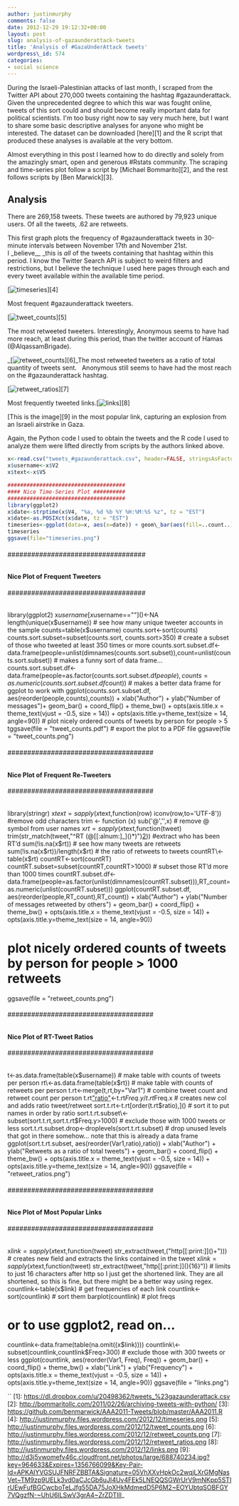 ```yaml
---
author: justinmurphy
comments: false
date: 2012-12-29 19:12:32+00:00
layout: post
slug: analysis-of-gazaunderattack-tweets
title: 'Analysis of #GazaUnderAttack tweets'
wordpress\_id: 574
categories:
- social science
---
```


During the Israeli-Palestinian attacks of last month, I scraped from the Twitter API about 270,000 tweets containing the hashtag #gazaunderattack. Given the unprecedented degree to which this war was fought online, tweets of this sort could and should become really important data for political scientists. I'm too busy right now to say very much here, but I want to share some basic descriptive analyses for anyone who might be interested. The dataset can be downloaded [here][1] and the R script that produced these analyses is available at the very bottom.

Almost everything in this post I learned how to do directly and solely from the amazingly smart, open and generous #Rstats community. The scraping and time-series plot follow a script by [Michael Bommarito][2], and the rest follows scripts by [Ben Marwick][3].


## Analysis


There are 269,158 tweets. These tweets are authored by 79,923 unique users. Of all the tweets, .62 are retweets.

This first graph plots the frequency of #gazaunderattack tweets in 30-minute intervals between November 17th and November 21st. I \_believe\_\_ \_this is _all_ of the tweets containing that hashtag within this period. I know the Twitter Search API is subject to weird filters and restrictions, but I believe the technique I used here pages through each and every tweet available within the available time period.

[![timeseries][image-1]][4]

Most frequent #gazaunderattack tweeters.

[![tweet\_counts][image-2]][5]

The most retweeted tweeters. Interestingly, Anonymous seems to have had more reach, at least during this period, than the twitter account of Hamas (@AlqassamBrigade).

_[![retweet\_counts][image-3]][6]_The most retweeted tweeters as a ratio of total quantity of tweets sent.   Anonymous still seems to have had the most reach on the #gazaunderattack hashtag.

[![retweet\_ratios][image-4]][7]

Most frequently tweeted links.[![links][image-5]][8]

[This is the image][9] in the most popular link, capturing an explosion from an Israeli airstrike in Gaza.

Again, the Python code I used to obtain the tweets and the R code I used to analyze them were lifted directly from scripts by the authors linked above.

``` r 
x<-read.csv("tweets_#gazaunderattack.csv", header=FALSE, stringsAsFactors=FALSE)
x$username<-x$V2
x$text<-x$V5

#####################################
#### Nice Time-Series Plot ##########
#####################################
library(ggplot2)
x$date<-strptime(x$V4, "%a, %d %b %Y %H:%M:%S %z", tz = "EST")
x$date<-as.POSIXct(x$date, tz = "EST")
timeseries<-ggplot(data=x, aes(x=date)) + geom\_bar(aes(fill=..count..), binwidth=60*30) + theme_bw() + ylab("# of Tweets") + xlab("Time")
timeseries
ggsave(file="timeseries.png")
```

###### \#\################################\#\#
#### Nice Plot of Frequent Tweeters
###### \#\################################\#\#
library(ggplot2)
x$username[x$username==""]()\<-NA
length(unique(x$username)) # see how many unique tweeter accounts in the sample
counts=table(x$username)
counts.sort\<-sort(counts)
counts.sort.subset=subset(counts.sort, counts.sort\>350) # create a subset of those who tweeted at least 350 times or more
counts.sort.subset.df\<-data.frame(people=unlist(dimnames(counts.sort.subset)),count=unlist(counts.sort.subset)) # makes a funny sort of data frame...
counts.sort.subset.df\<-data.frame(people=as.factor(counts.sort.subset.df$people),counts=as.numeric(counts.sort.subset.df$count)) # makes a better data frame for ggplot to work with
ggplot(counts.sort.subset.df, aes(reorder(people,counts),counts)) + xlab("Author") + ylab("Number of messages")+ geom\_bar() + coord\_flip() + theme\_bw() + opts(axis.title.x = theme\_text(vjust = -0.5, size = 14)) + opts(axis.title.y=theme\_text(size = 14, angle=90)) # plot nicely ordered counts of tweets by person for people \> 5 tggsave(file = "tweet\_counts.pdf") # export the plot to a PDF file
ggsave(file = "tweet\_counts.png")

###### \#\##################################\#\#
#### Nice Plot of Frequent Re-Tweeters
###### \#\##################################\#\#
library(stringr)
x$text=sapply(x$text,function(row) iconv(row,to='UTF-8')) #remove odd characters
trim \<- function (x) sub('@','',x) # remove @ symbol from user names
x$rt=sapply(x$text,function(tweet) trim(str\_match(tweet,"^RT (@\[\[:alnum:]\_]()\*)")[2]())) #extract who has been RT’d
sum(!is.na(x$rt)) # see how many tweets are retweets
sum(!is.na(x$rt))/length(x$rt) # the ratio of retweets to tweets
countRT\<-table(x$rt)
countRT\<-sort(countRT)
countRT.subset=subset(countRT,countRT\>1000) # subset those RT’d more than 1000 times
countRT.subset.df\<-data.frame(people=as.factor(unlist(dimnames(countRT.subset))),RT\_count=as.numeric(unlist(countRT.subset)))
ggplot(countRT.subset.df, aes(reorder(people,RT\_count),RT\_count)) +
 xlab("Author") + ylab("Number of messages retweeted by others") +
 geom\_bar() + coord\_flip() + theme\_bw() +
 opts(axis.title.x = theme\_text(vjust = -0.5, size = 14)) +
 opts(axis.title.y=theme\_text(size = 14, angle=90))
# plot nicely ordered counts of tweets by person for people \> 1000 retweets
ggsave(file = "retweet\_counts.png")

###### \#\##################################\#\#
#### Nice Plot of RT-Tweet Ratios
###### \#\##################################\#\#
t\<-as.data.frame(table(x$username)) # make table with counts of tweets per person
rt\<-as.data.frame(table(x$rt)) # make table with counts of retweets per person
t.rt\<-merge(t,rt,by="Var1") # combine tweet count and retweet count per person
t.rt["ratio"]()\<-t.rt$Freq.y / t.rt$Freq.x # creates new col and adds ratio tweet/retweet
sort.t.rt\<-t.rt[order(t.rt$ratio),]() # sort it to put names in order by ratio
sort.t.rt.subset\<-subset(sort.t.rt,sort.t.rt$Freq.y\>1000) # exclude those with 1000 tweets or less
sort.t.rt.subset.drop\<-droplevels(sort.t.rt.subset) # drop unused levels that got in there somehow... note that this is already a data frame
ggplot(sort.t.rt.subset, aes(reorder(Var1,ratio),ratio)) +
 xlab("Author") + ylab("Retweets as a ratio of total tweets") +
 geom\_bar() + coord\_flip() + theme\_bw() +
 opts(axis.title.x = theme\_text(vjust = -0.5, size = 14)) +
 opts(axis.title.y=theme\_text(size = 14, angle=90))
ggsave(file = "retweet\_ratios.png")

###### \#\##################################\#\#
#### Nice Plot of Most Popular Links
###### \#\##################################\#\#
x$link=sapply(x$text,function(tweet) str\_extract(tweet,("http\[\[:print:]]()+"))) # creates new field and extracts the links contained in the tweet
x$link=sapply(x$text,function(tweet) str\_extract(tweet,"http\[\[:print:]](){16}")) # limits to just 16 characters after http so I just get the shortened link. They are all shortened, so this is fine, but there might be a better way using regex.
countlink\<-table(x$link) # get frequencies of each link
countlink\<-sort(countlink) # sort them
barplot(countlink) # plot freqs
# or to use ggplot2, read on...
countlink\<-data.frame(table(na.omit((x$link))))
countlink\<-subset(countlink,countlink$Freq\>300) # exclude those with 300 tweets or less
ggplot(countlink, aes(reorder(Var1, Freq), Freq)) +
 geom\_bar() + coord\_flip() + theme\_bw() +
 xlab("Link") + ylab("Frequency") +
 opts(axis.title.x = theme\_text(vjust = -0.5, size = 14)) +
 opts(axis.title.y=theme\_text(size = 14, angle=90))
ggsave(file = "links.png")

\`\`
[1]:	https://dl.dropbox.com/u/20498362/tweets_%23gazaunderattack.csv
[2]:	http://bommaritollc.com/2011/02/26/archiving-tweets-with-python/
[3]:	https://github.com/benmarwick/AAA2011-Tweets/blob/master/AAA2011.R
[4]:	http://justinmurphy.files.wordpress.com/2012/12/timeseries.png
[5]:	http://justinmurphy.files.wordpress.com/2012/12/tweet_counts.png
[6]:	http://justinmurphy.files.wordpress.com/2012/12/retweet_counts.png
[7]:	http://justinmurphy.files.wordpress.com/2012/12/retweet_ratios.png
[8]:	http://justinmurphy.files.wordpress.com/2012/12/links.png
[9]:	http://d3j5vwomefv46c.cloudfront.net/photos/large/688740234.jpg?key=964633&Expires=1356766099&Key-Pair-Id=APKAIYVGSUJFNRFZBBTA&Signature=05VhXXvHpkOc2wqjLXrGMgNasVet~TM9zp9UELk3vd0aCJcGb6uJI4Uv4FEk5LNEQQSGWrUrV9mNKpp5STIrUEwFufBGCwcboTeLJfg55DA75JoXHkMdmedD5P6M2~EOYUbtqSOBFGY7VQgzfN-~UhU6lLSwV3grA4~ZrZDTIlI_


[image-1]:	http://justinmurphy.files.wordpress.com/2012/12/timeseries.png
[image-2]:	http://justinmurphy.files.wordpress.com/2012/12/tweet_counts.png
[image-3]:	http://justinmurphy.files.wordpress.com/2012/12/retweet_counts.png
[image-4]:	http://justinmurphy.files.wordpress.com/2012/12/retweet_ratios.png
[image-5]:	http://justinmurphy.files.wordpress.com/2012/12/links.png